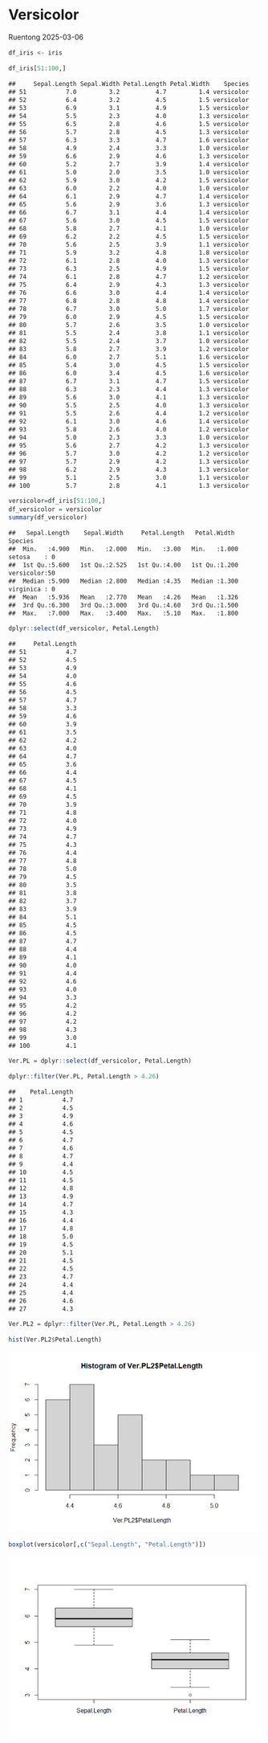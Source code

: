 Versicolor
================
Ruentong
2025-03-06

``` r
df_iris <- iris
```

``` r
df_iris[51:100,]
```

    ##     Sepal.Length Sepal.Width Petal.Length Petal.Width    Species
    ## 51           7.0         3.2          4.7         1.4 versicolor
    ## 52           6.4         3.2          4.5         1.5 versicolor
    ## 53           6.9         3.1          4.9         1.5 versicolor
    ## 54           5.5         2.3          4.0         1.3 versicolor
    ## 55           6.5         2.8          4.6         1.5 versicolor
    ## 56           5.7         2.8          4.5         1.3 versicolor
    ## 57           6.3         3.3          4.7         1.6 versicolor
    ## 58           4.9         2.4          3.3         1.0 versicolor
    ## 59           6.6         2.9          4.6         1.3 versicolor
    ## 60           5.2         2.7          3.9         1.4 versicolor
    ## 61           5.0         2.0          3.5         1.0 versicolor
    ## 62           5.9         3.0          4.2         1.5 versicolor
    ## 63           6.0         2.2          4.0         1.0 versicolor
    ## 64           6.1         2.9          4.7         1.4 versicolor
    ## 65           5.6         2.9          3.6         1.3 versicolor
    ## 66           6.7         3.1          4.4         1.4 versicolor
    ## 67           5.6         3.0          4.5         1.5 versicolor
    ## 68           5.8         2.7          4.1         1.0 versicolor
    ## 69           6.2         2.2          4.5         1.5 versicolor
    ## 70           5.6         2.5          3.9         1.1 versicolor
    ## 71           5.9         3.2          4.8         1.8 versicolor
    ## 72           6.1         2.8          4.0         1.3 versicolor
    ## 73           6.3         2.5          4.9         1.5 versicolor
    ## 74           6.1         2.8          4.7         1.2 versicolor
    ## 75           6.4         2.9          4.3         1.3 versicolor
    ## 76           6.6         3.0          4.4         1.4 versicolor
    ## 77           6.8         2.8          4.8         1.4 versicolor
    ## 78           6.7         3.0          5.0         1.7 versicolor
    ## 79           6.0         2.9          4.5         1.5 versicolor
    ## 80           5.7         2.6          3.5         1.0 versicolor
    ## 81           5.5         2.4          3.8         1.1 versicolor
    ## 82           5.5         2.4          3.7         1.0 versicolor
    ## 83           5.8         2.7          3.9         1.2 versicolor
    ## 84           6.0         2.7          5.1         1.6 versicolor
    ## 85           5.4         3.0          4.5         1.5 versicolor
    ## 86           6.0         3.4          4.5         1.6 versicolor
    ## 87           6.7         3.1          4.7         1.5 versicolor
    ## 88           6.3         2.3          4.4         1.3 versicolor
    ## 89           5.6         3.0          4.1         1.3 versicolor
    ## 90           5.5         2.5          4.0         1.3 versicolor
    ## 91           5.5         2.6          4.4         1.2 versicolor
    ## 92           6.1         3.0          4.6         1.4 versicolor
    ## 93           5.8         2.6          4.0         1.2 versicolor
    ## 94           5.0         2.3          3.3         1.0 versicolor
    ## 95           5.6         2.7          4.2         1.3 versicolor
    ## 96           5.7         3.0          4.2         1.2 versicolor
    ## 97           5.7         2.9          4.2         1.3 versicolor
    ## 98           6.2         2.9          4.3         1.3 versicolor
    ## 99           5.1         2.5          3.0         1.1 versicolor
    ## 100          5.7         2.8          4.1         1.3 versicolor

``` r
versicolor=df_iris[51:100,]
df_versicolor = versicolor
summary(df_versicolor)
```

    ##   Sepal.Length    Sepal.Width     Petal.Length   Petal.Width          Species  
    ##  Min.   :4.900   Min.   :2.000   Min.   :3.00   Min.   :1.000   setosa    : 0  
    ##  1st Qu.:5.600   1st Qu.:2.525   1st Qu.:4.00   1st Qu.:1.200   versicolor:50  
    ##  Median :5.900   Median :2.800   Median :4.35   Median :1.300   virginica : 0  
    ##  Mean   :5.936   Mean   :2.770   Mean   :4.26   Mean   :1.326                  
    ##  3rd Qu.:6.300   3rd Qu.:3.000   3rd Qu.:4.60   3rd Qu.:1.500                  
    ##  Max.   :7.000   Max.   :3.400   Max.   :5.10   Max.   :1.800

``` r
dplyr::select(df_versicolor, Petal.Length)
```

    ##     Petal.Length
    ## 51           4.7
    ## 52           4.5
    ## 53           4.9
    ## 54           4.0
    ## 55           4.6
    ## 56           4.5
    ## 57           4.7
    ## 58           3.3
    ## 59           4.6
    ## 60           3.9
    ## 61           3.5
    ## 62           4.2
    ## 63           4.0
    ## 64           4.7
    ## 65           3.6
    ## 66           4.4
    ## 67           4.5
    ## 68           4.1
    ## 69           4.5
    ## 70           3.9
    ## 71           4.8
    ## 72           4.0
    ## 73           4.9
    ## 74           4.7
    ## 75           4.3
    ## 76           4.4
    ## 77           4.8
    ## 78           5.0
    ## 79           4.5
    ## 80           3.5
    ## 81           3.8
    ## 82           3.7
    ## 83           3.9
    ## 84           5.1
    ## 85           4.5
    ## 86           4.5
    ## 87           4.7
    ## 88           4.4
    ## 89           4.1
    ## 90           4.0
    ## 91           4.4
    ## 92           4.6
    ## 93           4.0
    ## 94           3.3
    ## 95           4.2
    ## 96           4.2
    ## 97           4.2
    ## 98           4.3
    ## 99           3.0
    ## 100          4.1

``` r
Ver.PL = dplyr::select(df_versicolor, Petal.Length)
```

``` r
dplyr::filter(Ver.PL, Petal.Length > 4.26)
```

    ##    Petal.Length
    ## 1           4.7
    ## 2           4.5
    ## 3           4.9
    ## 4           4.6
    ## 5           4.5
    ## 6           4.7
    ## 7           4.6
    ## 8           4.7
    ## 9           4.4
    ## 10          4.5
    ## 11          4.5
    ## 12          4.8
    ## 13          4.9
    ## 14          4.7
    ## 15          4.3
    ## 16          4.4
    ## 17          4.8
    ## 18          5.0
    ## 19          4.5
    ## 20          5.1
    ## 21          4.5
    ## 22          4.5
    ## 23          4.7
    ## 24          4.4
    ## 25          4.4
    ## 26          4.6
    ## 27          4.3

``` r
Ver.PL2 = dplyr::filter(Ver.PL, Petal.Length > 4.26)
```

``` r
hist(Ver.PL2$Petal.Length)
```

![](ver3_files/figure-gfm/unnamed-chunk-5-1.png)<!-- -->

``` r
boxplot(versicolor[,c("Sepal.Length", "Petal.Length")])
```

![](ver3_files/figure-gfm/unnamed-chunk-6-1.png)<!-- -->
